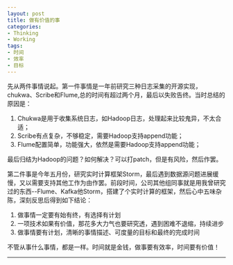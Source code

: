 ```yaml
---
layout: post
title: 做有价值的事
categories:
- Thinking
- Working
tags:
- 时间
- 效率
- 目标
---
```


先从两件事情说起。第一件事情是一年前研究三种日志采集的开源实现，chukwa、Scribe和Flume,总的时间有超过两个月，最后以失败告终。当时总结的原因是：

  1. Chukwa是用于收集系统日志，如Hadoop日志，处理起来比较鬼异，不太合适；
  1. Scribe有点复杂，不够稳定，需要Hadoop支持append功能；
  1. Flume配置简单，功能强大，依然是需要Hadoop支持append功能；

最后归结为Hadoop的问题？如何解决？可以打patch，但是有风险，然后作罢。

第二件事是今年五月份，研究实时计算框架Storm，最后遇到数据源问题进展缓慢，又以需要支持其他工作为由作罢。前段时间，公司其他组同事就是用我曾研究过的东西--Flume、Kafka他Storm，搭建了个实时计算的框架，然后心中五味杂陈，深刻反思后得到如下结论：

  1. 做事情一定要有始有终，有选择有计划
  1. 一项技术如果有价值，那花多大力气也要研究透，遇到困难不退缩，持续进步
  1. 做事情要有计划，清晰的事情描述、可度量的目标和最终的完成时间

不管从事什么事情，都是一样。时间就是金钱，做事要有效率，时间要有价值！

----
